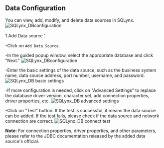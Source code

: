 ## Data Configuration

You can view, add, modify, and delete data sources in SQLynx.
![SQLynx_DBconfiguration](https://github.com/senkae4server/-WEB_SQL_IDE-_SQLynx/assets/173672207/6cf9e12d-ecde-426f-85f0-903845c083cd)

1.Add Data source：

-Click on `Add Data Source`. 

-In the guided popup window, select the appropriate database and click "Next."
![SQLynx_DBconfiguration](https://github.com/senkae4server/-WEB_SQL_IDE-_SQLynx/assets/173672207/405999a3-849c-469f-b88d-9c85544b3fe3)

-Enter the basic settings of the data source, such as the business system name, data source address, port number, username, and password.
![SQLynx_DB basic settings](https://github.com/senkae4server/-WEB_SQL_IDE-_SQLynx/assets/173672207/5e828596-d59e-4043-9730-a54d8f25568c)

-If more configuration is needed, click on "Advanced Settings" to replace the database driver version, character set, add connection properties, driver properties, etc.
![SQLynx_DB advanced settings](https://github.com/senkae4server/-WEB_SQL_IDE-_SQLynx/assets/173672207/cc4105ea-2049-44cd-9d13-afba236fbeb3)

-Click on "Test" button. If the test is successful, it means the data source can be added. If the test fails, please check if the data source and network connection are correct.
![SQLynx_DB connect test](https://github.com/senkae4server/-WEB_SQL_IDE-_SQLynx/assets/173672207/9388b7e5-a599-43be-b0f6-14c8496d2524)

**Note:** For connection properties, driver properties, and other parameters, please refer to the JDBC documentation released by the added data source's official.
